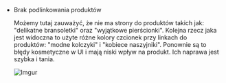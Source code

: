* Brak podlinkowania produktów

    Możemy tutaj zauważyć, że nie ma strony do produktów takich jak: "delikatne bransoletki" oraz "wyjątkowe pierścionki". Kolejna rzecz jaka jest widoczna to użyte różne kolory czcionek przy linkach do produktów: "modne kolczyki" i "kobiece naszyjniki".
    Ponownie są to błędy kosmetyczne w UI i mają niski wpływ na produkt. Ich naprawa jest szybka i tania.

    ![Imgur](https://i.imgur.com/wqlUg9Z.png)